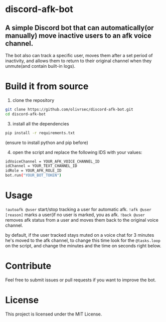# discord-afk-bot

## A simple Discord bot that can automatically(or manually) move inactive users to an afk voice channel. 
The bot also can track a specific user, moves them after a set period of inactivity, and allows them to return to their original channel when they unmute(and contain built-in logs).

# Build it from source
1. clone the repository

```bash
git clone https://github.com/olivrsec/discord-afk-bot.git
cd discord-afk-bot
```
3. install all the dependencies

```bash
pip install -r requirements.txt
```
(ensure to install python and pip before)

4. open the script and replace the following IDS with your values:

```bash
idVoiceChannel = YOUR_AFK_VOICE_CHANNEL_ID
idChannel = YOUR_TEXT_CHANNEL_ID
idRole = YOUR_AFK_ROLE_ID
bot.run("YOUR_BOT_TOKEN")
```

# Usage
`!autoafk @user` 
start/stop tracking a user for automatic afk.
`!afk @user [reason]`
marks a user(if no user is marked, you  as afk.
`!back @user`
removes afk status from a user and moves them back to the original voice channel.

by default, if the user tracked stays muted on a voice chat for 3 minutes he's moved to the afk channel, to change this time look for the `@tasks.loop` on the script, and change the minutes and the time on seconds right below.

# Contribute
Feel free to submit issues or pull requests if you want to improve the bot.

# License
This project is licensed under the MIT License.
